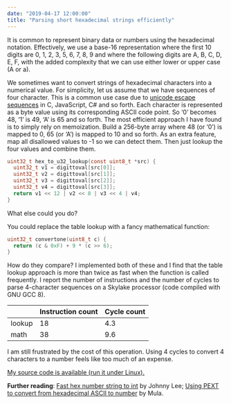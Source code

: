 ```yaml
---
date: "2019-04-17 12:00:00"
title: "Parsing short hexadecimal strings efficiently"
---
```




It is common to represent binary data or numbers using the hexadecimal notation. Effectively, we use a base-16 representation where the first 10 digits are 0, 1, 2, 3, 5, 6, 7, 8, 9 and where the following digits are A, B, C, D, E, F, with the added complexity that we can use either lower or upper case (A or a).

We sometimes want to convert strings of hexadecimal characters into a numerical value. For simplicity, let us assume that we have sequences of four character. This is a common use case due to [unicode escape sequences](https://en.wikipedia.org/wiki/Escape_sequences_in_C#endnote_Note4) in C, JavaScript, C# and so forth.
Each character is represented as a byte value using its corresponding ASCII code point. So &lsquo;0&rsquo; becomes 48, &lsquo;1&rsquo; is 49, &lsquo;A&rsquo; is 65 and so forth.
The most efficient approach I have found is to simply rely on memoization. Build a 256-byte array where 48 (or &lsquo;0&rsquo;) is mapped to 0, 65 (or &lsquo;A&rsquo;) is mapped to 10 and so forth. As an extra feature, map all disallowed values to -1 so we can detect them. Then just lookup the four values and combine them.
```C
uint32_t hex_to_u32_lookup(const uint8_t *src) {
  uint32_t v1 = digittoval[src[0]];
  uint32_t v2 = digittoval[src[1]];
  uint32_t v3 = digittoval[src[2]];
  uint32_t v4 = digittoval[src[3]];
  return v1 << 12 | v2 << 8 | v3 << 4 | v4;
}
```


What else could you do?

You could replace the table lookup with a fancy mathematical function:
```C
uint32_t convertone(uint8_t c) {
  return (c & 0xF) + 9 * (c >> 6);
}
```


How do they compare? I implemented both of these and I find that the table lookup approach is more than twice as fast when the function is called frequently. I report the number of instructions and the number of cycles to parse 4-character sequences on a Skylake processor (code compiled with GNU GCC 8).

&nbsp;                   |Instruction count        |Cycle count              |
-------------------------|-------------------------|-------------------------|
lookup                   |18                       |4.3                      |
math                     |38                       |9.6                      |


I am still frustrated by the cost of this operation. Using 4 cycles to convert 4 characters to a number feels like too much of an expense.

[My source code is available (run it under Linux).](https://github.com/lemire/Code-used-on-Daniel-Lemire-s-blog/tree/master/2019/04/17)

__Further reading__: [Fast hex number string to int](https://johnnylee-sde.github.io/Fast-hex-number-string-to-int/) by Johnny Lee; [Using PEXT to convert from hexadecimal ASCII to number](http://0x80.pl/notesen/2014-10-09-pext-convert-ascii-hex-to-num.html) by Mula.

